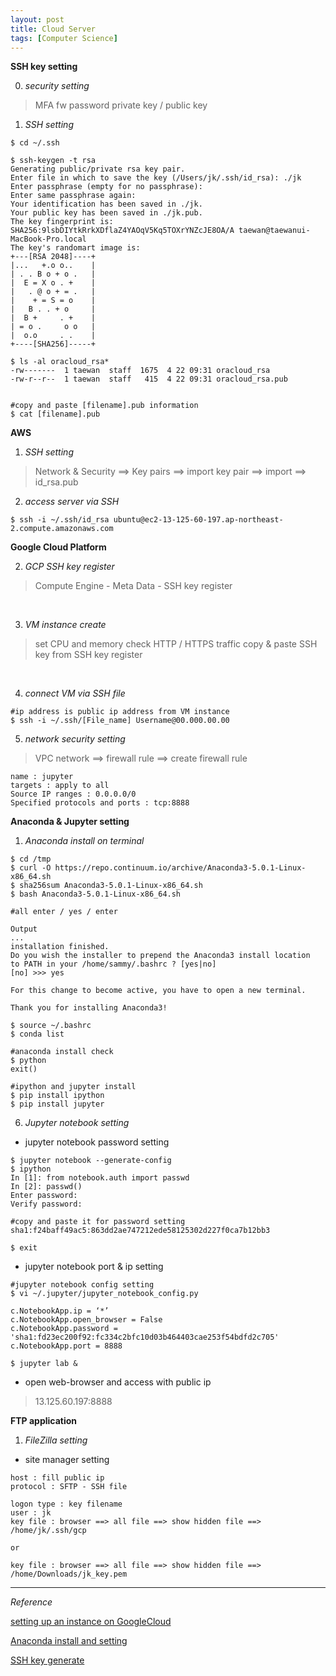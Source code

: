 ```yaml
---
layout: post
title: Cloud Server
tags: [Computer Science]
---
```


**SSH key setting**

0. *security setting*

> MFA
> fw
> password
>private key / public key


1. *SSH setting*

```
$ cd ~/.ssh

$ ssh-keygen -t rsa
Generating public/private rsa key pair.
Enter file in which to save the key (/Users/jk/.ssh/id_rsa): ./jk
Enter passphrase (empty for no passphrase):
Enter same passphrase again:
Your identification has been saved in ./jk.
Your public key has been saved in ./jk.pub.
The key fingerprint is:
SHA256:9lsbDIYtkRrkXDflaZ4YAOqV5Kq5TOXrYNZcJE8OA/A taewan@taewanui-MacBook-Pro.local
The key's randomart image is:
+---[RSA 2048]----+
|...   +.o o..    |
| . . B o + o .   |
|  E = X o . +    |
|   . @ o + = .   |
|    + = S = o    |
|   B . . + o     |
|  B +     . +    |
| = o .     o o   |
|  o.o     . .    |
+----[SHA256]-----+

$ ls -al oracloud_rsa*
-rw-------  1 taewan  staff  1675  4 22 09:31 oracloud_rsa
-rw-r--r--  1 taewan  staff   415  4 22 09:31 oracloud_rsa.pub


#copy and paste [filename].pub information
$ cat [filename].pub
```

**AWS**


1. *SSH setting*
>Network & Security ==> Key pairs ==> import key pair ==> import ==> id_rsa.pub


2. *access server via SSH*

```
$ ssh -i ~/.ssh/id_rsa ubuntu@ec2-13-125-60-197.ap-northeast-2.compute.amazonaws.com
```


**Google Cloud Platform**


2. *GCP SSH key register*
>Compute Engine - Meta Data - SSH key
>register

<br/>

3. *VM instance create*
>set CPU and memory
>check HTTP / HTTPS traffic
>copy & paste SSH key from SSH key register

<br/>

4. *connect VM via SSH file*

```
#ip address is public ip address from VM instance
$ ssh -i ~/.ssh/[File_name] Username@00.000.00.00
```

5. *network security setting*

>VPC network ==> firewall rule ==> create firewall rule

```
name : jupyter
targets : apply to all
Source IP ranges : 0.0.0.0/0
Specified protocols and ports : tcp:8888
```


**Anaconda & Jupyter setting**


1. *Anaconda install on terminal*

```
$ cd /tmp
$ curl -O https://repo.continuum.io/archive/Anaconda3-5.0.1-Linux-x86_64.sh
$ sha256sum Anaconda3-5.0.1-Linux-x86_64.sh
$ bash Anaconda3-5.0.1-Linux-x86_64.sh

#all enter / yes / enter

Output
...
installation finished.
Do you wish the installer to prepend the Anaconda3 install location
to PATH in your /home/sammy/.bashrc ? [yes|no]
[no] >>> yes

For this change to become active, you have to open a new terminal.

Thank you for installing Anaconda3!

$ source ~/.bashrc
$ conda list

#anaconda install check
$ python
exit()

#ipython and jupyter install
$ pip install ipython
$ pip install jupyter

```

6. *Jupyter notebook setting*

- jupyter notebook password setting

```
$ jupyter notebook --generate-config
$ ipython
In [1]: from notebook.auth import passwd
In [2]: passwd()
Enter password:
Verify password:

#copy and paste it for password setting
sha1:f24baff49ac5:863dd2ae747212ede58125302d227f0ca7b12bb3

$ exit
```

- jupyter notebook port & ip setting


```
#jupyter notebook config setting
$ vi ~/.jupyter/jupyter_notebook_config.py

c.NotebookApp.ip = ‘*’
c.NotebookApp.open_browser = False
c.NotebookApp.password = 'sha1:fd23ec200f92:fc334c2bfc10d03b464403cae253f54bdfd2c705'
c.NotebookApp.port = 8888

$ jupyter lab &
```

- open web-browser and access with public ip
>13.125.60.197:8888



**FTP application**

1. *FileZilla setting*

- site manager setting

```
host : fill public ip
protocol : SFTP - SSH file

logon type : key filename
user : jk
key file : browser ==> all file ==> show hidden file ==> /home/jk/.ssh/gcp

or

key file : browser ==> all file ==> show hidden file ==> /home/Downloads/jk_key.pem
```

***

*Reference*


[setting up an instance on GoogleCloud](https://minus31.github.io/blog/setupgcp/)

[Anaconda install and setting](https://www.digitalocean.com/community/tutorials/how-to-install-the-anaconda-python-distribution-on-ubuntu-16-04)


[SSH key generate](http://www.oracloud.kr/post/ssh_key/)
